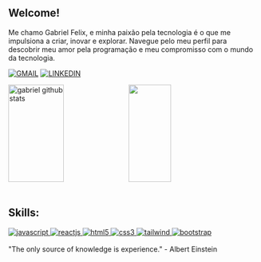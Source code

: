 ## Welcome!

Me chamo Gabriel Felix, e minha paixão pela tecnologia é o que me impulsiona a criar, inovar e explorar. Navegue pelo meu perfil para descobrir meu amor pela programação e meu compromisso com o mundo da tecnologia. 

[![GMAIL](https://img.shields.io/badge/Gmail-D14836?style=for-the-badge&logo=gmail&logoColor=white)](mailto:gofelix1616@gmail.com)
[![LINKEDIN](https://img.shields.io/badge/LinkedIn-0077B5?style=for-the-badge&logo=linkedin&logoColor=white)](https://www.linkedin.com/in/gabrielfelix1)

<div aling='center'>
  <img width="47%" height="195px" src="https://github-readme-stats.vercel.app/api?username=gabrielfelxx&show_icons=true&count_private=true&hide_border=true&title_color=418cf2&icon_color=00bfbf&text_color=c9d1d9&bg_color=0d1117" alt="gabriel github stats" /> 
   <img width="41%" height="195px" src="https://github-readme-stats.vercel.app/api/top-langs/?username=gabrielfelxx&layout=compact&hide_border=true&title_color=418cf2&text_color=00bfbf&bg_color=0d1117" />
</div>
<br>

## Skills:

<div style="display: inline_block">
    <a align="center" href="https://developer.mozilla.org/pt-BR/docs/Web/JavaScript">
    <img alt="javascript" src="https://img.shields.io/badge/JavaScript-323330?style=for-the-badge&logo=javascript&logoColor=F7DF1E"/>
    </a>
    <a align="center" href="https://react.dev/learn">
    <img alt="reactjs" src="https://img.shields.io/badge/React-20232A?style=for-the-badge&logo=react&logoColor=61DAFB"/>
    </a>
    <a align="center" href="https://developer.mozilla.org/pt-BR/docs/Web/HTML">
    <img alt="html5" src="https://img.shields.io/badge/HTML5-E34F26?style=for-the-badge&logo=html5&logoColor=white"/>
    </a>
    <a align="center" href="https://developer.mozilla.org/pt-BR/docs/Web/CSS">
    <img alt="css3" src="https://img.shields.io/badge/CSS3-1572B6?style=for-the-badge&logo=css3&logoColor=white"/>
    </a>
    <a align="center" href="https://tailwindcss.com/docs/installation">
    <img alt="tailwind" src="https://img.shields.io/badge/Tailwind_CSS-38B2AC?style=for-the-badge&logo=tailwind-css&logoColor=white"/>
    </a>
    <a align="center" href="https://getbootstrap.com/docs/5.3/getting-started/introduction/">
    <img alt="bootstrap" src="https://img.shields.io/badge/Bootstrap-563D7C?style=for-the-badge&logo=bootstrap&logoColor=white"/>
    </a>
</div> 

</br>
"The only source of knowledge is experience." - Albert Einstein
